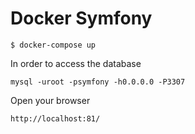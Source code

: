 # Docker Symfony

```
$ docker-compose up
```
In order to access the database

```
mysql -uroot -psymfony -h0.0.0.0 -P3307
```

Open your browser

```
http://localhost:81/
```
